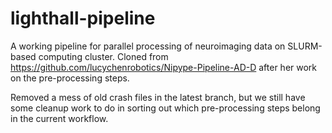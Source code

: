 # lighthall-pipeline
A working pipeline for parallel processing of neuroimaging data on SLURM-based computing cluster.
Cloned from https://github.com/lucychenrobotics/Nipype-Pipeline-AD-D after her work on the pre-processing steps.

Removed a mess of old crash files in the latest branch, but we still have some cleanup work to do in sorting out which pre-processing steps belong in the current workflow.
